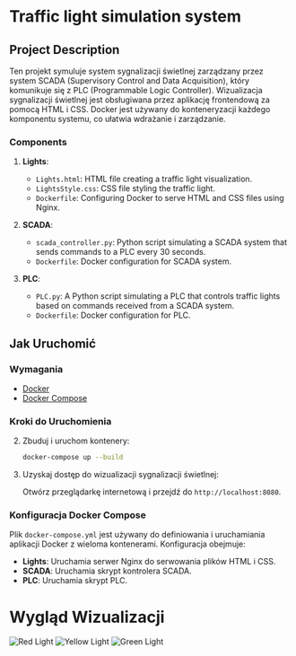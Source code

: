 # Traffic light simulation system

## Project Description

Ten projekt symuluje system sygnalizacji świetlnej zarządzany przez system SCADA (Supervisory Control and Data Acquisition), który komunikuje się z PLC (Programmable Logic Controller). Wizualizacja sygnalizacji świetlnej jest obsługiwana przez aplikację frontendową za pomocą HTML i CSS. Docker jest używany do konteneryzacji każdego komponentu systemu, co ułatwia wdrażanie i zarządzanie.

### Components

1. **Lights**:
    - `Lights.html`: HTML file creating a traffic light visualization.
    - `LightsStyle.css`: CSS file styling the traffic light.
    - `Dockerfile`: Configuring Docker to serve HTML and CSS files using Nginx.

2. **SCADA**:
    - `scada_controller.py`: Python script simulating a SCADA system that sends commands to a PLC every 30 seconds.
    - `Dockerfile`: Docker configuration for SCADA system.

3. **PLC**:
    - `PLC.py`: A Python script simulating a PLC that controls traffic lights based on commands received from a SCADA system.
    - `Dockerfile`: Docker configuration for PLC.

## Jak Uruchomić

### Wymagania

- [Docker](https://www.docker.com/get-started)
- [Docker Compose](https://docs.docker.com/compose/install/)

### Kroki do Uruchomienia

2. Zbuduj i uruchom kontenery:

    ```bash
    docker-compose up --build
    ```

3. Uzyskaj dostęp do wizualizacji sygnalizacji świetlnej:

    Otwórz przeglądarkę internetową i przejdź do `http://localhost:8080`.

### Konfiguracja Docker Compose

Plik `docker-compose.yml` jest używany do definiowania i uruchamiania aplikacji Docker z wieloma kontenerami. Konfiguracja obejmuje:

- **Lights**: Uruchamia serwer Nginx do serwowania plików HTML i CSS.
- **SCADA**: Uruchamia skrypt kontrolera SCADA.
- **PLC**: Uruchamia skrypt PLC.

# Wygląd Wizualizacji

![Red Light](https://github.com/Kamilq99/SCADAnetworkDANGERsimulation/assets/83961352/24c03f55-cbe7-43b3-a3b6-3c69d35284c3)
![Yellow Light](https://github.com/Kamilq99/SCADAnetworkDANGERsimulation/assets/83961352/33285bb9-293e-4807-96f8-fcdf97bcc485)
![Green Light](https://github.com/Kamilq99/SCADAnetworkDANGERsimulation/assets/83961352/99875af1-c3f3-46ed-b4b4-f2bb584352d3)
